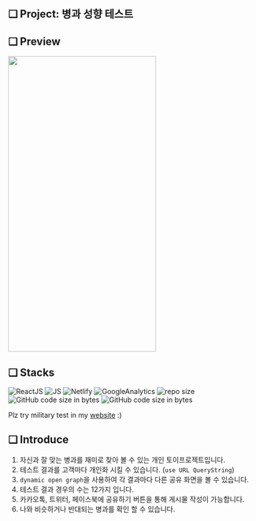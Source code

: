 ## ❏ Project: 병과 성향 테스트

## ❏ Preview

<img src='https://images.velog.io/images/abcd8637/post/e4bfc1ab-53e8-4ffe-82b3-89cefb0b9cf7/%E1%84%89%E1%85%B3%E1%84%8F%E1%85%B3%E1%84%85%E1%85%B5%E1%86%AB%E1%84%89%E1%85%A3%E1%86%BA%202021-06-21%2021.32.50.png' width='300' height= '600'>

## ❏ Stacks

<img alt="ReactJS" src ="https://img.shields.io/badge/-ReactJs-61DAFB?logo=react&logoColor=black&style=square"/>

<img alt="JS" src ="https://img.shields.io/badge/-javascript-F7DF1E?logo=javascript&logoColor=black&style=square"/>

<img alt="Netlify" src ="https://img.shields.io/badge/-netlify-00C7B7?logo=netlify&logoColor=black&style=square"/>

<img alt="GoogleAnalytics" src ="https://img.shields.io/badge/-googleAnalytics-E37400?logo=googleAnalytics&logoColor=black&style=square"/>

<img alt='repo size' src='https://img.shields.io/github/repo-size/YWTechIT/second_refactory_military_service?style=square'/>

<img alt="GitHub code size in bytes" src="https://img.shields.io/github/languages/code-size/YWTechIT/second_refactory_military_service?style=square">

<img alt="GitHub code size in bytes" src="https://img.shields.io/badge/period-21.5.2. ~ 6.23.-blue?style=square">

Plz try military test in my <a href='https://ywtechmilitarytest.site/'>website</a> :)

## ❏ Introduce
1. 자신과 잘 맞는 병과를 재미로 찾아 볼 수 있는 개인 토이프로젝트입니다.
2. 테스트 결과를 고객마다 개인화 시킬 수 있습니다. (`use URL QueryString`)
3. `dynamic open graph`을 사용하여 각 결과마다 다른 공유 화면을 볼 수 있습니다.
4. 테스트 결과 경우의 수는 12가지 입니다.
5. 카카오톡, 트위터, 페이스북에 공유하기 버튼을 통해 게시물 작성이 가능합니다.
6. 나와 비슷하거나 반대되는 병과를 확인 할 수 있습니다.
